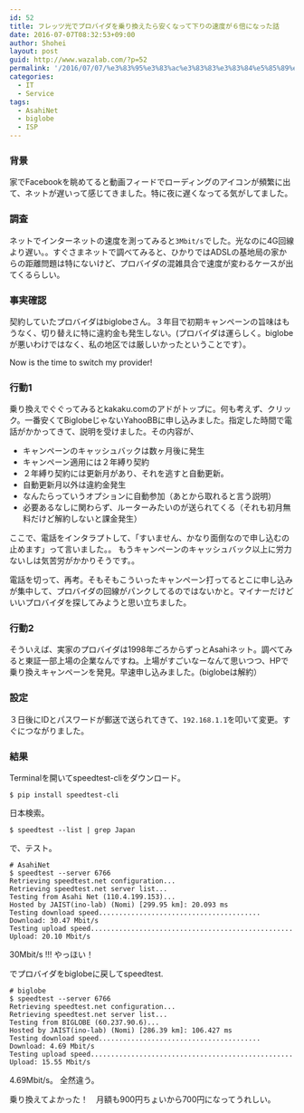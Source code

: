 ```yaml
---
id: 52
title: フレッツ光でプロバイダを乗り換えたら安くなって下りの速度が６倍になった話
date: 2016-07-07T08:32:53+09:00
author: Shohei
layout: post
guid: http://www.wazalab.com/?p=52
permalink: '/2016/07/07/%e3%83%95%e3%83%ac%e3%83%83%e3%83%84%e5%85%89%e3%81%a7%e3%83%97%e3%83%ad%e3%83%90%e3%82%a4%e3%83%80%e3%82%92%e4%b9%97%e3%82%8a%e6%8f%9b%e3%81%88%e3%81%9f%e3%82%89%e5%ae%89%e3%81%8f%e3%81%aa%e3%81%a3/'
categories:
  - IT
  - Service
tags:
  - AsahiNet
  - biglobe
  - ISP
---
```

### 背景

家でFacebookを眺めてると動画フィードでローディングのアイコンが頻繁に出て、ネットが遅いって感じてきました。特に夜に遅くなってる気がしてました。

### 調査

ネットでインターネットの速度を測ってみると`3Mbit/s`でした。光なのに4G回線より遅い。。すぐさまネットで調べてみると、ひかりではADSLの基地局の家からの距離問題は特にないけど、プロバイダの混雑具合で速度が変わるケースが出てくるらしい。

### 事実確認

契約していたプロバイダはbiglobeさん。３年目で初期キャンペーンの旨味はもうなく、切り替えに特に違約金も発生しない。(プロバイダは運らしく。biglobeが悪いわけではなく、私の地区では厳しいかったということです）。

Now is the time to switch my provider! 

### 行動1

乗り換えでぐぐってみるとkakaku.comのアドがトップに。何も考えず、クリック。一番安くてBiglobeじゃないYahooBBに申し込みました。指定した時間で電話がかかってきて、説明を受けました。その内容が、

* キャンペーンのキャッシュバックは数ヶ月後に発生
* キャンペーン適用には２年縛り契約
* ２年縛り契約には更新月があり、それを逃すと自動更新。
* 自動更新月以外は違約金発生
* なんたらっていうオプションに自動参加（あとから取れると言う説明）
* 必要あるなしに関わらず、ルーターみたいのが送られてくる（それも初月無料だけど解約しないと課金発生）

ここで、電話をインタラプトして、「すいません、かなり面倒なので申し込むの止めます」って言いました。。
もうキャンペーンのキャッシュバック以上に労力ないしは気苦労がかかりそうです。。

電話を切って、再考。そもそもこういったキャンペーン打ってるとこに申し込みが集中して、プロバイダの回線がパンクしてるのではないかと。マイナーだけどいいプロバイダを探してみようと思い立ちました。

### 行動2

そういえば、実家のプロバイダは1998年ごろからずっとAsahiネット。調べてみると東証一部上場の企業なんですね。上場がすごいなーなんて思いつつ、HPで乗り換えキャンペーンを発見。早速申し込みました。(biglobeは解約）

### 設定

３日後にIDとパスワードが郵送で送られてきて、`192.168.1.1`を叩いて変更。すぐにつながりました。

### 結果

Terminalを開いてspeedtest-cliをダウンロード。

```
$ pip install speedtest-cli
```

日本検索。
```
$ speedtest --list | grep Japan
```

で、テスト。

```
# AsahiNet
$ speedtest --server 6766
Retrieving speedtest.net configuration...
Retrieving speedtest.net server list...
Testing from Asahi Net (110.4.199.153)...
Hosted by JAIST(ino-lab) (Nomi) [299.95 km]: 20.093 ms
Testing download speed........................................
Download: 30.47 Mbit/s
Testing upload speed..................................................
Upload: 20.10 Mbit/s
```

30Mbit/s  !!! やっほい！

でプロバイダをbiglobeに戻してspeedtest.

```
# biglobe
$ speedtest --server 6766
Retrieving speedtest.net configuration...
Retrieving speedtest.net server list...
Testing from BIGLOBE (60.237.90.6)...
Hosted by JAIST(ino-lab) (Nomi) [286.39 km]: 106.427 ms
Testing download speed........................................
Download: 4.69 Mbit/s
Testing upload speed..................................................
Upload: 15.55 Mbit/s
```
4.69Mbit/s。  全然違う。

乗り換えてよかった！　月額も900円ちょいから700円になってうれしい。

